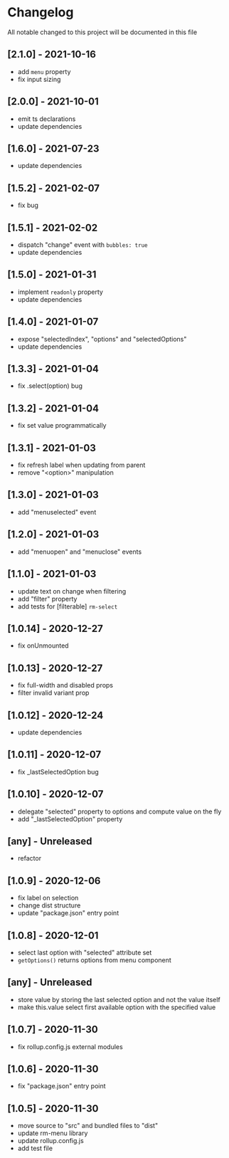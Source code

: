 # Changelog
All notable changed to this project will be documented in this file

## [2.1.0] - 2021-10-16
- add `menu` property
- fix input sizing

## [2.0.0] - 2021-10-01
- emit ts declarations
- update dependencies

## [1.6.0] - 2021-07-23
- update dependencies

## [1.5.2] - 2021-02-07
- fix bug

## [1.5.1] - 2021-02-02
- dispatch "change" event with `bubbles: true`
- update dependencies

## [1.5.0] - 2021-01-31
- implement `readonly` property
- update dependencies

## [1.4.0] - 2021-01-07
- expose "selectedIndex", "options" and "selectedOptions"
- update dependencies

## [1.3.3] - 2021-01-04
- fix .select(option) bug

## [1.3.2] - 2021-01-04
- fix set value programmatically

## [1.3.1] - 2021-01-03
- fix refresh label when updating from parent
- remove "\<option>" manipulation

## [1.3.0] - 2021-01-03
- add "menuselected" event

## [1.2.0] - 2021-01-03
- add "menuopen" and "menuclose" events

## [1.1.0] - 2021-01-03
- update text on change when filtering
- add "filter" property
- add tests for \[filterable] `rm-select`

## [1.0.14] - 2020-12-27
- fix onUnmounted

## [1.0.13] - 2020-12-27
- fix full-width and disabled props
- filter invalid variant prop

## [1.0.12] - 2020-12-24
- update dependencies

## [1.0.11] - 2020-12-07
- fix _lastSelectedOption bug

## [1.0.10] - 2020-12-07
- delegate "selected" property to options and compute value on the fly
- add "_lastSelectedOption" property

## [any] - Unreleased
- refactor

## [1.0.9] - 2020-12-06
- fix label on selection
- change dist structure
- update "package.json" entry point

## [1.0.8] - 2020-12-01
- select last option with "selected" attribute set
- `getOptions()` returns options from menu component

## [any] - Unreleased
- store value by storing the last selected option and not the value itself
- make this.value select first available option with the specified value

## [1.0.7] - 2020-11-30
- fix rollup.config.js external modules

## [1.0.6] - 2020-11-30
- fix "package.json" entry point

## [1.0.5] - 2020-11-30
- move source to "src" and bundled files to "dist"
- update rm-menu library
- update rollup.config.js
- add test file
